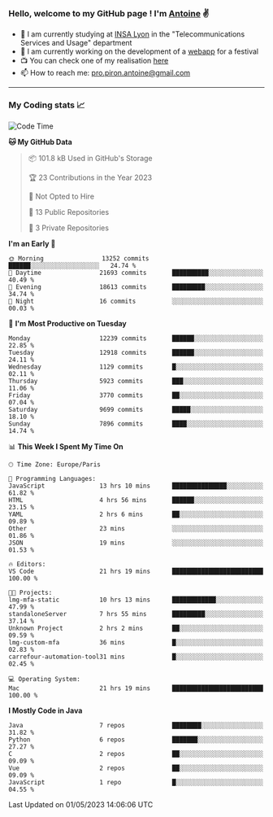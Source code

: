 ### Hello, welcome to my GitHub page ! I'm [Antoine](https://github.com/AntoinePiron) ✌️

- 🌱 I am currently studying at [INSA Lyon](https://www.insa-lyon.fr) in the "Telecommunications Services and Usage" department
- 🔭 I am currently working on the development of a [webapp](https://github.com/24HeuresINSA/Overbookd) for a festival
- 📺 You can check one of my realisation [here](https://astustc.fr)
- 📫 How to reach me: [pro.piron.antoine@gmail.com](mailto:pro.piron.antoine@gmail.com)

---

### My Coding stats 📈
<!--START_SECTION:waka-->
![Code Time](http://img.shields.io/badge/Code%20Time-118%20hrs%2012%20mins-blue)

**🐱 My GitHub Data** 

> 📦 101.8 kB Used in GitHub's Storage 
 > 
> 🏆 23 Contributions in the Year 2023
 > 
> 🚫 Not Opted to Hire
 > 
> 📜 13 Public Repositories 
 > 
> 🔑 3 Private Repositories 
 > 
**I'm an Early 🐤** 

```text
🌞 Morning                13252 commits       ██████░░░░░░░░░░░░░░░░░░░   24.74 % 
🌆 Daytime                21693 commits       ██████████░░░░░░░░░░░░░░░   40.49 % 
🌃 Evening                18613 commits       █████████░░░░░░░░░░░░░░░░   34.74 % 
🌙 Night                  16 commits          ░░░░░░░░░░░░░░░░░░░░░░░░░   00.03 % 
```
📅 **I'm Most Productive on Tuesday** 

```text
Monday                   12239 commits       ██████░░░░░░░░░░░░░░░░░░░   22.85 % 
Tuesday                  12918 commits       ██████░░░░░░░░░░░░░░░░░░░   24.11 % 
Wednesday                1129 commits        █░░░░░░░░░░░░░░░░░░░░░░░░   02.11 % 
Thursday                 5923 commits        ███░░░░░░░░░░░░░░░░░░░░░░   11.06 % 
Friday                   3770 commits        ██░░░░░░░░░░░░░░░░░░░░░░░   07.04 % 
Saturday                 9699 commits        █████░░░░░░░░░░░░░░░░░░░░   18.10 % 
Sunday                   7896 commits        ████░░░░░░░░░░░░░░░░░░░░░   14.74 % 
```


📊 **This Week I Spent My Time On** 

```text
🕑︎ Time Zone: Europe/Paris

💬 Programming Languages: 
JavaScript               13 hrs 10 mins      ███████████████░░░░░░░░░░   61.82 % 
HTML                     4 hrs 56 mins       ██████░░░░░░░░░░░░░░░░░░░   23.15 % 
YAML                     2 hrs 6 mins        ██░░░░░░░░░░░░░░░░░░░░░░░   09.89 % 
Other                    23 mins             ░░░░░░░░░░░░░░░░░░░░░░░░░   01.86 % 
JSON                     19 mins             ░░░░░░░░░░░░░░░░░░░░░░░░░   01.53 % 

🔥 Editors: 
VS Code                  21 hrs 19 mins      █████████████████████████   100.00 % 

🐱‍💻 Projects: 
lmg-mfa-static           10 hrs 13 mins      ████████████░░░░░░░░░░░░░   47.99 % 
standaloneServer         7 hrs 55 mins       █████████░░░░░░░░░░░░░░░░   37.14 % 
Unknown Project          2 hrs 2 mins        ██░░░░░░░░░░░░░░░░░░░░░░░   09.59 % 
lmg-custom-mfa           36 mins             █░░░░░░░░░░░░░░░░░░░░░░░░   02.83 % 
carrefour-automation-tool31 mins             █░░░░░░░░░░░░░░░░░░░░░░░░   02.45 % 

💻 Operating System: 
Mac                      21 hrs 19 mins      █████████████████████████   100.00 % 
```

**I Mostly Code in Java** 

```text
Java                     7 repos             ████████░░░░░░░░░░░░░░░░░   31.82 % 
Python                   6 repos             ███████░░░░░░░░░░░░░░░░░░   27.27 % 
C                        2 repos             ██░░░░░░░░░░░░░░░░░░░░░░░   09.09 % 
Vue                      2 repos             ██░░░░░░░░░░░░░░░░░░░░░░░   09.09 % 
JavaScript               1 repo              █░░░░░░░░░░░░░░░░░░░░░░░░   04.55 % 
```




 Last Updated on 01/05/2023 14:06:06 UTC
<!--END_SECTION:waka-->
